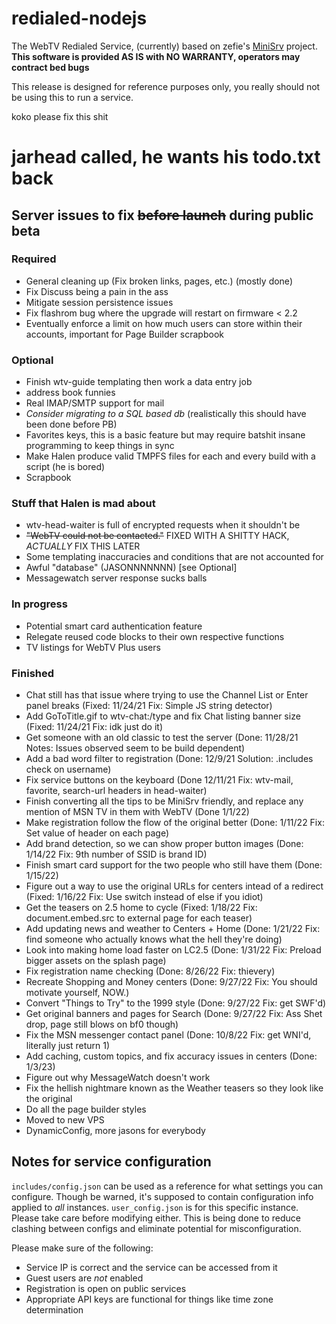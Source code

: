 # redialed-nodejs
The WebTV Redialed Service, (currently) based on zefie's [MiniSrv](https://github.com/zefie/zefie_wtvp_minisrv) project. **This software is provided AS IS with NO WARRANTY, operators may contract bed bugs**

This release is designed for reference purposes only, you really should not be using this to run a service.

koko please fix this shit

# jarhead called, he wants his todo.txt back

## Server issues to fix ~~before launch~~ during public beta

### Required
- General cleaning up (Fix broken links, pages, etc.) (mostly done)
- Fix Discuss being a pain in the ass
- Mitigate session persistence issues
- Fix flashrom bug where the upgrade will restart on firmware < 2.2
- Eventually enforce a limit on how much users can store within their accounts, important for Page Builder scrapbook

### Optional
- Finish wtv-guide templating then work a data entry job
- address book funnies
- Real IMAP/SMTP support for mail
- *Consider migrating to a SQL based db* (realistically this should have been done before PB)
- Favorites keys, this is a basic feature but may require batshit insane programming to keep things in sync
- Make Halen produce valid TMPFS files for each and every build with a script (he is bored)
- Scrapbook

### Stuff that Halen is mad about
- wtv-head-waiter is full of encrypted requests when it shouldn't be
- ~~"WebTV could not be contacted."~~ FIXED WITH A SHITTY HACK, *ACTUALLY* FIX THIS LATER
- Some templating inaccuracies and conditions that are not accounted for
- Awful "database" (JASONNNNNNN) [see Optional]
- Messagewatch server response sucks balls

### In progress
- Potential smart card authentication feature
- Relegate reused code blocks to their own respective functions
- TV listings for WebTV Plus users

### Finished
- Chat still has that issue where trying to use the Channel List or Enter panel breaks (Fixed: 11/24/21 Fix: Simple JS string detector)
- Add GoToTitle.gif to wtv-chat:/type and fix Chat listing banner size (Fixed: 11/24/21 Fix: idk just do it)
- Get someone with an old classic to test the server (Done: 11/28/21 Notes: Issues observed seem to be build dependent)
- Add a bad word filter to registration (Done: 12/9/21 Solution: .includes check on username)
- Fix service buttons on the keyboard (Done 12/11/21 Fix: wtv-mail, favorite, search-url headers in head-waiter)
- Finish converting all the tips to be MiniSrv friendly, and replace any mention of MSN TV in them with WebTV (Done 1/1/22)
- Make registration follow the flow of the original better (Done: 1/11/22 Fix: Set value of header on each page)
- Add brand detection, so we can show proper button images (Done: 1/14/22 Fix: 9th number of SSID is brand ID)
- Finish smart card support for the two people who still have them (Done: 1/15/22)
- Figure out a way to use the original URLs for centers intead of a redirect (Fixed: 1/16/22 Fix: Use switch instead of else if you idiot)
- Get the teasers on 2.5 home to cycle (Fixed: 1/18/22 Fix: document.embed.src to external page for each teaser)
- Add updating news and weather to Centers + Home (Done: 1/21/22 Fix: find someone who actually knows what the hell they're doing)
- Look into making home load faster on LC2.5 (Done: 1/31/22 Fix: Preload bigger assets on the splash page)
- Fix registration name checking (Done: 8/26/22 Fix: thievery)
- Recreate Shopping and Money centers (Done: 9/27/22 Fix: You should motivate yourself, NOW.)
- Convert "Things to Try" to the 1999 style (Done: 9/27/22 Fix: get SWF'd)
- Get original banners and pages for Search (Done: 9/27/22 Fix: Ass Shet drop, page still blows on bf0 though)
- Fix the MSN messenger contact panel (Done: 10/8/22 Fix: get WNI'd, literally just return 1)
- Add caching, custom topics, and fix accuracy issues in centers (Done: 1/3/23)
- Figure out why MessageWatch doesn't work
- Fix the hellish nightmare known as the Weather teasers so they look like the original
- Do all the page builder styles
- Moved to new VPS
- DynamicConfig, more jasons for everybody

## Notes for service configuration
`includes/config.json` can be used as a reference for what settings you can configure. Though be warned, it's supposed to contain configuration info applied to *all* instances. `user_config.json` is for this specific instance. Please take care before modifying either. This is being done to reduce clashing between configs and eliminate potential for misconfiguration.

Please make sure of the following:
- Service IP is correct and the service can be accessed from it
- Guest users are *not* enabled
- Registration is open on public services
- Appropriate API keys are functional for things like time zone determination
